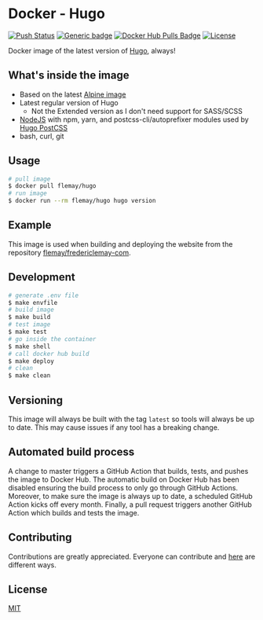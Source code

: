 # Docker - Hugo

[![Push Status][linkGitHubActionsProjectBadge]][linkGitHubActionsProject]
[![Generic badge][linkDockerHubProjectBadge]][linkDockerHubProject]
[![Docker Hub Pulls Badge][LinkDockerHubProjectPullsBadge]][linkDockerHubProject]
[![License][linkLicenseBadge]][linkLicense]

Docker image of the latest version of [Hugo][linkHugo], always!

## What's inside the image

- Based on the latest [Alpine image][linkAlpine]
- Latest regular version of Hugo
  - Not the Extended version as I don't need support for SASS/SCSS
- [NodeJS][linkNodeJS] with npm, yarn, and postcss-cli/autoprefixer modules used by [Hugo PostCSS][linkHugoPostCSS]
- bash, curl, git

## Usage

```bash
# pull image
$ docker pull flemay/hugo
# run image
$ docker run --rm flemay/hugo hugo version
```

## Example

This image is used when building and deploying the website from the repository [flemay/fredericlemay-com][linkFredericLemayRepo].

## Development

```bash
# generate .env file
$ make envfile
# build image
$ make build
# test image
$ make test
# go inside the container
$ make shell
# call docker hub build
$ make deploy
# clean
$ make clean
```

## Versioning

This image will always be built with the tag `latest` so tools will always be up to date. This may cause issues if any tool has a breaking change.

## Automated build process

A change to master triggers a GitHub Action that builds, tests, and pushes the image to Docker Hub. The automatic build on Docker Hub has been disabled ensuring the build process to only go through GitHub Actions. Moreover, to make sure the image is always up to date, a scheduled GitHub Action kicks off every month. Finally, a pull request triggers another GitHub Action which builds and tests the image.

## Contributing

Contributions are greatly appreciated. Everyone can contribute and [here][linkProjectContributing] are different ways.

## License

[MIT][linkLicense]


[linkFredericLemayRepo]: https://github.com/flemay/fredericlemay-com
[linkProjectContributing]: CONTRIBUTING.md
[linkLicenseBadge]: https://img.shields.io/dub/l/vibe-d.svg
[linkLicense]: LICENSE

[linkGitHubActionsProjectBadge]: https://github.com/flemay/docker-images/workflows/Push-Hugo/badge.svg
[linkGitHubActionsProject]: https://github.com/flemay/docker-images/actions

[linkDockerHubProjectBadge]: https://img.shields.io/badge/repository-dockerhub-blue.svg
[linkDockerHubProject]: https://hub.docker.com/r/flemay/hugo
[LinkDockerHubProjectPullsBadge]: https://img.shields.io/docker/pulls/flemay/hugo

[linkHugo]: https://gohugo.io/
[linkNodeJS]: https://nodejs.org/
[linkPostcssCLI]: https://www.npmjs.com/package/postcss-cli
[linkDockerRegistry]: https://hub.docker.com/r/flemay/hugo
[linkAlpine]: https://hub.docker.com/_/alpine/
[linkHugoPostCSS]: https://gohugo.io/hugo-pipes/postcss/